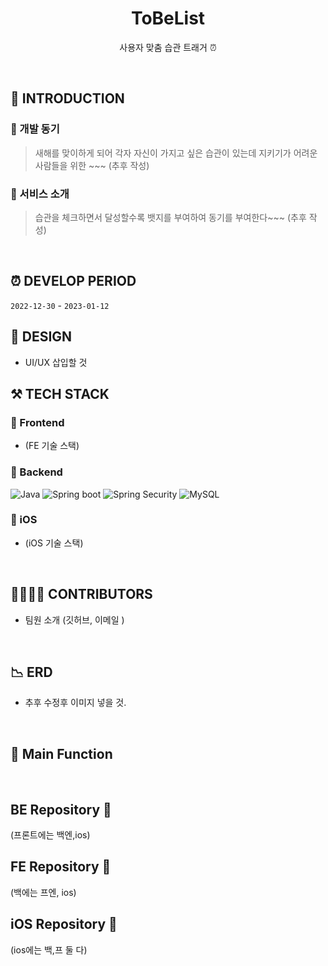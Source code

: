 <h1 align="middle">ToBeList</h1>
<p align="middle"> 사용자 맞춤 습관 트래거 ⏰</p>
<br/>

## 📝 INTRODUCTION

### 🐾 개발 동기
> 새해를 맞이하게 되어 각자 자신이 가지고 싶은 습관이 있는데 지키기가 어려운 사람들을 위한 ~~~ (추후 작성)
### 🐾 서비스 소개
> 습관을 체크하면서 달성할수록 뱃지를 부여하여 동기를 부여한다~~~ (추후 작성)


</br>

## ⏰ DEVELOP PERIOD
`2022-12-30` - `2023-01-12`
</br>

## 🎨 DESIGN

- UI/UX 삽입할 것

## ⚒️ TECH STACK
### 🐾 Frontend
- (FE 기술 스택)

### 🐾 Backend

<img alt="Java" src ="https://img.shields.io/badge/Java-007396.svg?&logo=Java&logoColor=white"/> <img alt="Spring boot" src ="https://img.shields.io/badge/Spring boot-6DB33F.svg?&logo=Spring boot&logoColor=white"/>
<img alt="Spring Security" src ="https://img.shields.io/badge/Spring Security-6DB33F.svg?&logo=Spring Security&logoColor=white"/>
<img alt="MySQL" src ="https://img.shields.io/badge/MySQL-4479A1.svg?&logo=MySQL&logoColor=white"/>

### 🐾 iOS
- (iOS 기술 스택)

</br>

## 👨‍👨‍👧‍👧 CONTRIBUTORS
- 팀원 소개 (깃허브, 이메일 )

</br>

## 📉 ERD
- 추후 수정후 이미지 넣을 것.

</br>

## 📄 Main Function

</br>

## BE Repository 🐾 
(프론트에는 백엔,ios) 
## FE Repository 🐾 
(백에는 프엔, ios)
## iOS Repository 🐾 
(ios에는 백,프 둘 다)
